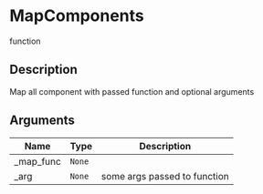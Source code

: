# MapComponents

<span class="badge badge-secondary">function</span>

## Description
Map all component with passed function and optional arguments

## Arguments
| Name | Type | Description |
| ---- | ---- | ----------- |
| _map_func | `None` |  |
| _arg | `None` | some args passed to function |